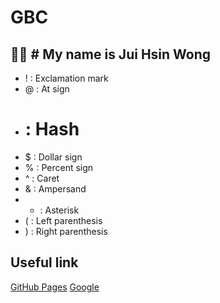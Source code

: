 # GBC
💁🏻 # My name is Jui Hsin Wong
---
- ! : Exclamation mark
- @ : At sign
- # : Hash
- $ : Dollar sign
- % : Percent sign
- ^ : Caret
- & : Ampersand
- * : Asterisk
- ( : Left parenthesis
- ) : Right parenthesis

Useful link
---
[GitHub Pages](https://pages.github.com/)
[Google](https://www.google.com/)


